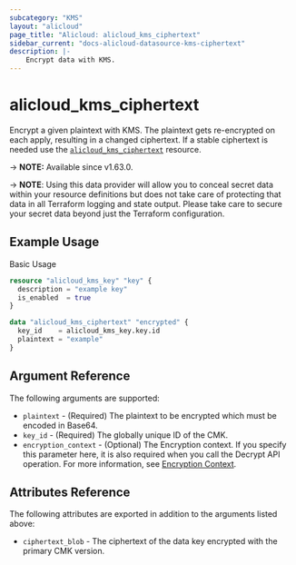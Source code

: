 ```yaml
---
subcategory: "KMS"
layout: "alicloud"
page_title: "Alicloud: alicloud_kms_ciphertext"
sidebar_current: "docs-alicloud-datasource-kms-ciphertext"
description: |-
    Encrypt data with KMS.
---
```


# alicloud_kms_ciphertext

Encrypt a given plaintext with KMS. The plaintext gets re-encrypted on each apply, resulting in a changed ciphertext. If a stable ciphertext is needed use the [`alicloud_kms_ciphertext`](https://registry.terraform.io/providers/aliyun/alicloud/latest/docs/resources/kms_ciphertext) resource.

-> **NOTE:** Available since v1.63.0.

-> **NOTE**: Using this data provider will allow you to conceal secret data within your resource definitions but does not take care of protecting that data in all Terraform logging and state output. Please take care to secure your secret data beyond just the Terraform configuration.

## Example Usage

Basic Usage

```terraform
resource "alicloud_kms_key" "key" {
  description = "example key"
  is_enabled  = true
}

data "alicloud_kms_ciphertext" "encrypted" {
  key_id    = alicloud_kms_key.key.id
  plaintext = "example"
}
```

## Argument Reference

The following arguments are supported:

* `plaintext` - (Required) The plaintext to be encrypted which must be encoded in Base64.
* `key_id` - (Required) The globally unique ID of the CMK.
* `encryption_context` - (Optional) The Encryption context. If you specify this parameter here, it is also required when you call the Decrypt API operation. For more information, see [Encryption Context](https://www.alibabacloud.com/help/doc-detail/42975.htm).

## Attributes Reference

The following attributes are exported in addition to the arguments listed above:

* `ciphertext_blob` - The ciphertext of the data key encrypted with the primary CMK version.
